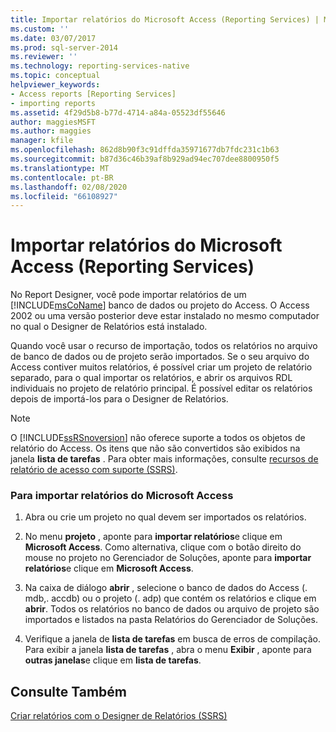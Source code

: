 ```yaml
---
title: Importar relatórios do Microsoft Access (Reporting Services) | Microsoft Docs
ms.custom: ''
ms.date: 03/07/2017
ms.prod: sql-server-2014
ms.reviewer: ''
ms.technology: reporting-services-native
ms.topic: conceptual
helpviewer_keywords:
- Access reports [Reporting Services]
- importing reports
ms.assetid: 4f29d5b8-b77d-4714-a84a-05523df55646
author: maggiesMSFT
ms.author: maggies
manager: kfile
ms.openlocfilehash: 862d8b90f3c91dffda35971677db7fdc231c1b63
ms.sourcegitcommit: b87d36c46b39af8b929ad94ec707dee8800950f5
ms.translationtype: MT
ms.contentlocale: pt-BR
ms.lasthandoff: 02/08/2020
ms.locfileid: "66108927"
---
```

# <a name="import-reports-from-microsoft-access-reporting-services"></a>Importar relatórios do Microsoft Access (Reporting Services)
  No Report Designer, você pode importar relatórios de um [!INCLUDE[msCoName](../includes/msconame-md.md)] banco de dados ou projeto do Access. O Access 2002 ou uma versão posterior deve estar instalado no mesmo computador no qual o Designer de Relatórios está instalado.  
  
 Quando você usar o recurso de importação, todos os relatórios no arquivo de banco de dados ou de projeto serão importados. Se o seu arquivo do Access contiver muitos relatórios, é possível criar um projeto de relatório separado, para o qual importar os relatórios, e abrir os arquivos RDL individuais no projeto de relatório principal. É possível editar os relatórios depois de importá-los para o Designer de Relatórios.  
  
> [!NOTE]  
>  O [!INCLUDE[ssRSnoversion](../includes/ssrsnoversion-md.md)] não oferece suporte a todos os objetos de relatório do Access. Os itens que não são convertidos são exibidos na janela **lista de tarefas** . Para obter mais informações, consulte [recursos de relatório de acesso com suporte &#40;SSRS&#41;](../../2014/reporting-services/supported-access-report-features-ssrs.md).  
  
### <a name="to-import-reports-from-microsoft-access"></a>Para importar relatórios do Microsoft Access  
  
1.  Abra ou crie um projeto no qual devem ser importados os relatórios.  
  
2.  No menu **projeto** , aponte para **importar relatórios**e clique em **Microsoft Access**. Como alternativa, clique com o botão direito do mouse no projeto no Gerenciador de Soluções, aponte para **importar relatórios**e clique em **Microsoft Access**.  
  
3.  Na caixa de diálogo **abrir** , selecione o banco de dados do Access (. mdb,. accdb) ou o projeto (. adp) que contém os relatórios e clique em **abrir**. Todos os relatórios no banco de dados ou arquivo de projeto são importados e listados na pasta Relatórios do Gerenciador de Soluções.  
  
4.  Verifique a janela de **lista de tarefas** em busca de erros de compilação. Para exibir a janela **lista de tarefas** , abra o menu **Exibir** , aponte para **outras janelas**e clique em **lista de tarefas**.  
  
## <a name="see-also"></a>Consulte Também  
 [Criar relatórios com o Designer de Relatórios &#40;SSRS&#41;](tools/design-reporting-services-paginated-reports-with-report-designer-ssrs.md)  
  
  
